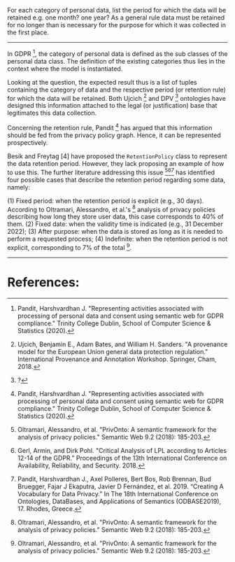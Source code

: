 For each category of personal data, list the period for which the data will be retained e.g. one month? one year?
As a general rule data must be retained for no longer than is necessary for the purpose for which it was collected in the first place.

---

In GDPR [^1], the category of personal data is defined as the sub classes of the personal data class. The definition of the existing categories thus lies in the context where the model is instantiated.
<!-- . Additionally, Pandit has argued that this question demands the  -->

Looking at the question, the expected result thus is a list of tuples containing the category of data and the respective period (or retention rule) for which the data will be retained. Both Ujcich [^2] and DPV [^3] ontologies have designed this information attached to the legal (or justification) base that legitimates this data collection.

Concerning the retention rule, Pandit [^1] has argued that this information should be fed from the privacy policy graph. Hence, it can be represented prospectively.

Besik and Freytag [4] have proposed the `RetentionPolicy` class to represent the data retention period. However, they lack proposing an example of how to use this. The further literature addressing this issue [^5][^6][^7] has identified four possible cases that describe the retention period regarding some data, namely:

(1) Fixed period: when the retention period is explicit (e.g., 30 days). According to Oltramari, Alessandro, et al.'s [^5] analysis of privacy policies describing how long they store user data, this case corresponds to 40% of them.
(2) Fixed date: when the validity time is indicated (e.g., 31 December 2022);
(3) After purpose: when the data is stored as long as it is needed to perform a requested process;
(4) Indefinite: when the retention period is not explicit, corresponding to 7% of the total [^5].

---
# References:

[^1]: Pandit, Harshvardhan J. "Representing activities associated with processing of personal data and consent using semantic web for GDPR compliance." Trinity College Dublin, School of Computer Science & Statistics (2020).
[^2]: Ujcich, Benjamin E., Adam Bates, and William H. Sanders. "A provenance model for the European Union general data protection regulation." International Provenance and Annotation Workshop. Springer, Cham, 2018.
[^3]: ?
[^4]: ?
[^5]: Oltramari, Alessandro, et al. "PrivOnto: A semantic framework for the analysis of privacy policies." Semantic Web 9.2 (2018): 185-203.
[^6]: Gerl, Armin, and Dirk Pohl. "Critical Analysis of LPL according to Articles 12-14 of the GDPR." Proceedings of the 13th International Conference on Availability, Reliability, and Security. 2018.
[^7]: Pandit, Harshvardhan J., Axel Polleres, Bert Bos, Rob Brennan, Bud Bruegger, Fajar J Ekaputra, Javier D Fernández, et al. 2019. “Creating A Vocabulary for Data Privacy.” In The 18th International Conference on Ontologies, DataBases, and Applications of Semantics (ODBASE2019), 17. Rhodes, Greece.